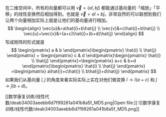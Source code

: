 



在二维空间中，所有的向量都可以用 $\vec{v}=(a\hat{i}, b\hat{j})$ 都能通过基向量的「缩放」「平移」的线性变换然后相加得到。也就是 $\vec{v}=a\hat{i}+b\hat{j}$。非常自然的可以联想到我们让两个向量相加实际上就是让他们的基向量进行相加。
$$
\begin{align}
\vec{u}&=a\hat{i}+b\hat{j} \\
\vec{v}&=c\hat{i}+b\hat{j} \\
\vec{u}+\vec{v}&=(a+c)\hat{i}+(b+d)\hat{j}
\end{align}
$$
写成矩阵的形式就是 $$
\begin{pmatrix}
a & b
\end{pmatrix}\begin{pmatrix}
\hat{i}  \\
\hat{j}
\end{pmatrix} + \begin{pmatrix}
c & d
\end{pmatrix}\begin{pmatrix}
\hat{i} \\
\hat{j}
\end{pmatrix}=\begin{pmatrix}
a+c & b+d 
\end{pmatrix}\begin{pmatrix}
\hat{i} \\
\hat{j}
\end{pmatrix}
=\begin{pmatrix} 
 a\hat{i}+c\hat{i} \\
b\hat{j}+d\hat{j}
\end{pmatrix}
$$
如果我们从基向量 $\hat{i},\hat{j}$ 的角度来看实际实际上实在对他们做变换 $\hat{i}\to \hat{i}(a+c)$ 和 $\hat{j}\to \hat{j}(b+d)$。

[[数学康复训练/线性代数/deab34003aeebb6d7f99261a041b8a5f_MD5.png|Open file:]]
![[数学康复训练/线性代数/deab34003aeebb6d7f99261a041b8a5f_MD5.png]]

